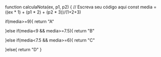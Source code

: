 function calculaNota(ex, p1, p2) {
  // Escreva seu código aqui
const media = ((ex * 1) + (p1 * 2) + (p2 * 3))/(1+2+3)

if(media>=9){
  return "A"

}else if(media<9 && media>=7.5){
  return "B"

}else if(media<7.5 && media>=6){
  return "C"

}else{
    return "D"
}